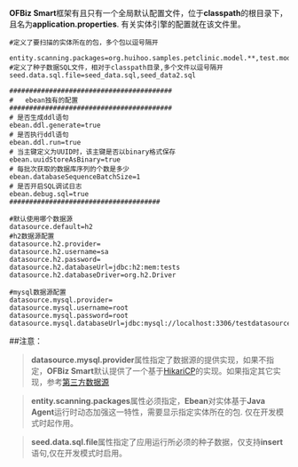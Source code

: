**OFBiz Smart**框架有且只有一个全局默认配置文件，位于**classpath**的根目录下，且名为**application.properties**. 有关实体引擎的配置就在该文件里。

```
#定义了要扫描的实体所在的包，多个包以逗号隔开
 entity.scanning.packages=org.huihoo.samples.petclinic.model.**,test.model.model.**
#定义了种子数据SQL文件，相对于classpath目录,多个文件以逗号隔开
seed.data.sql.file=seed_data.sql,seed_data2.sql
 
#########################################
#   ebean独有的配置
#########################################
# 是否生成ddl语句
ebean.ddl.generate=true
# 是否执行ddl语句
ebean.ddl.run=true
# 当主键定义为UUID时，该主键是否以binary格式保存
ebean.uuidStoreAsBinary=true
# 每批次获取的数据库序列的个数是多少
ebean.databaseSequenceBatchSize=1
# 是否开启SQL调试日志
ebean.debug.sql=true
######################################

#默认使用哪个数据源
datasource.default=h2
#h2数据源配置
datasource.h2.provider=
datasource.h2.username=sa
datasource.h2.password=
datasource.h2.databaseUrl=jdbc:h2:mem:tests
datasource.h2.databaseDriver=org.h2.Driver

#mysql数据源配置
datasource.mysql.provider=
datasource.mysql.username=root
datasource.mysql.password=root
datasource.mysql.databaseUrl=jdbc:mysql://localhost:3306/testdatasource.mysql.databaseDriver=com.mysql.jdbc.Driver

```

##注意：
> **datasource.mysql.provider**属性指定了数据源的提供实现，如果不指定，**OFBiz Smart**默认提供了一个基于[HikariCP](https://github.com/brettwooldridge/HikariCP)的实现。如果指定其它实现，参考[第三方数据源](../section_entity/thirdparty_ds.html)

> **entity.scanning.packages**属性必须指定，**Ebean**对实体基于**Java Agent**运行时动态加强这一特性，需要显示指定实体所在的包. 仅在开发模式时起作用。

> **seed.data.sql.file**属性指定了应用运行所必须的种子数据，仅支持**insert**语句,仅在开发模式时启用。